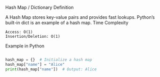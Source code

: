Hash Map / Dictionary
Definition

A Hash Map stores key-value pairs and provides fast lookups. Python’s built-in dict is an example of a hash map.
Time Complexity

    Access: O(1)
    Insertion/Deletion: O(1)

Example in Python

```python

hash_map = {}  # Initialize a hash map
hash_map["name"] = "Alice"
print(hash_map["name"])  # Output: Alice
```
